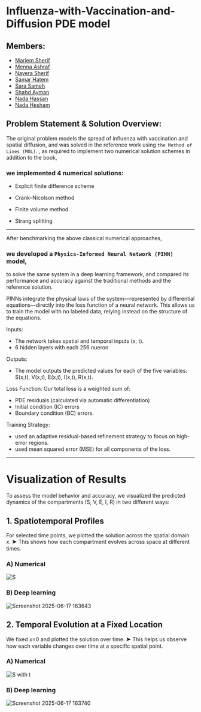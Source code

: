 # Influenza-with-Vaccination-and-Diffusion PDE model
## Members:
- [Mariem Sherif](https://github.com/orgs/Influenza-PDE-solutions/people/mariamsherif04)
- [Menna Ashraf](https://github.com/orgs/Influenza-PDE-solutions/people/Menaashraf)
- [Nayera Sherif](https://github.com/Nayera5)
- [Samar Hatem](https://github.com/samar04052004)
- [Sara Sameh](https://github.com/orgs/Influenza-PDE-solutions/people/sarah012-210)
- [Shahd Ayman](https://github.com/Shahd-Ayman5)
- [Nada Hassan](https://github.com/Nadahassan147)
- [Nada Hesham](https://github.com/Nada-Hesham249)

## Problem Statement & Solution Overview:
The original problem models the spread of influenza with vaccination and spatial diffusion, and was solved in the reference work using `the Method of Lines (MOL)`.
, as required to implement two numerical solution schemes in addition to the book,
### we implemented 4 numerical solutions:

- Explicit finite difference scheme

- Crank–Nicolson method

- Finite volume method

- Strang splitting
---
After benchmarking the above classical numerical approaches,
### we developed a `Physics-Informed Neural Network (PINN)` model,
to solve the same system in a deep learning framework, and compared its performance and accuracy against the traditional methods and the reference solution.

PINNs integrate the physical laws of the system—represented by differential equations—directly into the loss function of a neural network. This allows us to train the model with no labeled data, relying instead on the structure of the equations.

Inputs:
- The network takes spatial and temporal inputs (x, t).
- 6 hidden layers with each 256 nueron

Outputs:
- The model outputs the predicted values for each of the five variables: S(x,t), V(x,t), E(x,t), I(x,t), R(x,t).

Loss Function:
Our total loss is a weighted sum of:
- PDE residuals (calculated via automatic differentiation)
- Initial condition (IC) errors
- Boundary condition (BC) errors.

Training Strategy:
-  used an adaptive residual-based refinement strategy to focus on high-error regions.
-  used mean squared error (MSE) for all components of the loss.
---
# Visualization of Results
To assess the model behavior and accuracy, we visualized the predicted dynamics of the compartments (S, V, E, I, R) in two different ways:

## 1. Spatiotemporal Profiles
For selected time points, we plotted the solution across the spatial domain 𝑥.
➤ This shows how each compartment evolves across space at different times.

### A) Numerical 
![S](https://github.com/user-attachments/assets/b5dc99fc-a3a4-49c0-8d86-5e126849adc3)

### B) Deep learning 
![Screenshot 2025-06-17 163643](https://github.com/user-attachments/assets/a05c6779-693c-4527-b2fe-d5a587e5ed27)


## 2. Temporal Evolution at a Fixed Location
We fixed 𝑥=0 and plotted the solution over time.
➤ This helps us observe how each variable changes over time at a specific spatial point.

### A) Numerical 
![S with t](https://github.com/user-attachments/assets/7e1966ff-0bda-4890-aea9-cd926a55b7b5)

### B) Deep learning
![Screenshot 2025-06-17 163740](https://github.com/user-attachments/assets/8009da00-7c23-4a22-87cc-13785231ca74)




